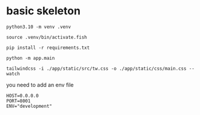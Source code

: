 # basic skeleton

`python3.10 -m venv .venv`

`source .venv/bin/activate.fish`

`pip install -r requirements.txt`

```
python -m app.main
```

```
tailwindcss -i ./app/static/src/tw.css -o ./app/static/css/main.css --watch
```

you need to add an env file

```
HOST=0.0.0.0
PORT=8001
ENV="development"
```